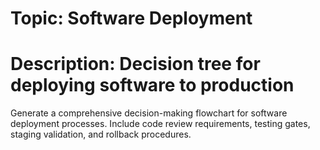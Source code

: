 # Topic: Software Deployment
# Description: Decision tree for deploying software to production

Generate a comprehensive decision-making flowchart for software deployment processes. Include code review requirements, testing gates, staging validation, and rollback procedures.